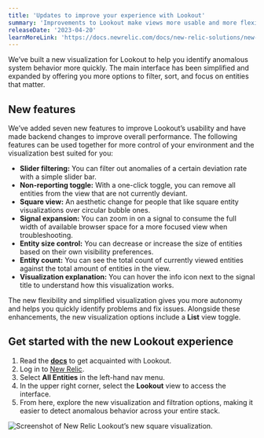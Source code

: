 ```yaml
---
title: 'Updates to improve your experience with Lookout'
summary: 'Improvements to Lookout make views more usable and more flexible around identifying anomalous behavior and fixing issues.'
releaseDate: '2023-04-20'
learnMoreLink: 'https://docs.newrelic.com/docs/new-relic-solutions/new-relic-one/core-concepts/new-relic-lookout-monitor-your-estate-glance/'
---
```


We’ve built a new visualization for Lookout to help you identify anomalous system behavior more quickly. The main interface has been simplified and expanded by offering you more options to filter, sort, and focus on entities that matter.

## New features

We’ve added seven new features to improve Lookout’s usability and have made backend changes to improve overall performance. The following features can be used together for more control of your environment and the visualization best suited for you:

- **Slider filtering:** You can filter out anomalies of a certain deviation rate with a simple slider bar.
- **Non-reporting toggle:** With a one-click toggle, you can remove all entities from the view that are not currently deviant.
- **Square view:** An aesthetic change for people that like square entity visualizations over circular bubble ones.
- **Signal expansion:** You can zoom in on a signal to consume the full width of available browser space for a more focused view when troubleshooting.
- **Entity size control:** You can decrease or increase the size of entities based on their own visibility preferences.
- **Entity count:** You can see the total count of currently viewed entities against the total amount of entities in the view.
- **Visualization explanation:** You can hover the info icon next to the signal title to understand how this visualization works.

The new flexibility and simplified visualization gives you more autonomy and helps you quickly identify problems and fix issues. Alongside these enhancements, the new visualization options include a **List** view toggle.

## Get started with the new Lookout experience

1. Read the [**docs**](https://docs.newrelic.com/docs/new-relic-solutions/new-relic-one/core-concepts/new-relic-lookout-monitor-your-estate-glance/) to get acquainted with Lookout.
2. Log in to [New Relic](https://one.newrelic.com).
3. Select **All Entities** in the left-hand nav menu.
4. In the upper right corner, select the **Lookout** view to access the interface.
5. From here, explore the new visualization and filtration options, making it easier to detect anomalous behavior across your entire stack.

![Screenshot of New Relic Lookout’s new square visualization.](/images/lookoutsquarevisualization.webp 'A screenshot showing the New Relic Lookout square visualization.')

